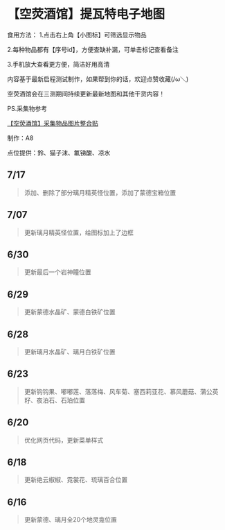 # 【空荧酒馆】提瓦特电子地图
食用方法：
1.点击右上角【小图标】可筛选显示物品

2.每种物品都有【序号id】，方便查缺补漏，可单击标记查看备注

3.手机放大查看更方便，简洁好用高清

内容基于最新启程测试制作，如果帮到你的话，欢迎点赞收藏(/ω＼)

空荧酒馆会在三测期间持续更新最新地图和其他干货内容！

PS.采集物参考

[【空荧酒馆】采集物品图片整合贴](https://bbs.mihoyo.com/ys/article/1339175)



制作：A8

点位提供：鈴、猫子沫、氟锑酸、凉水

## 7/17 
>添加、删除了部分璃月精英怪位置，添加了蒙德宝箱位置

## 7/07 
>更新璃月精英怪位置，给图标加上了边框

## 6/30 
>更新最后一个岩神瞳位置

## 6/29 
>更新蒙德水晶矿、蒙德白铁矿位置

## 6/28 
>更新璃月水晶矿、璃月白铁矿位置

## 6/23 
>更新钩钩果、嘟嘟莲、落落梅、风车菊、塞西莉亚花、慕风蘑菇、蒲公英籽、夜泊石、石珀位置

## 6/20 
>优化网页代码，更新菜单样式

## 6/18 
>更新绝云椒椒、霓裳花、琉璃百合位置

## 6/16 
>更新蒙德、璃月全20个地灵龛位置















